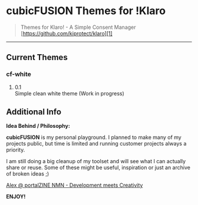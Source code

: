 # cubicFUSION Themes for !Klaro
> Themes for Klaro! - A Simple Consent Manager
> [https://github.com/kiprotect/klaro][1]
---- 
## Current Themes
### cf-white
1. 0.1   
	Simple clean white theme (Work in progress)

## Additional Info
**Idea Behind / Philosophy:**  

**cubicFUSION** is my personal playground. I planned to make many of my projects public, but time is limited and running customer projects always a priority.  

I am still doing a big cleanup of my toolset and will see what I can actually share or reuse. Some of these might be useful, inspiration or just an archive of broken ideas  ;) 
  
[Alex @ portalZINE NMN - Development meets Creativity][2]

**ENJOY!**

[1]:	https://github.com/kiprotect/klaro
[2]:	https://portalzine.de/